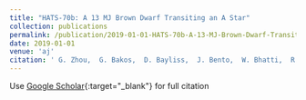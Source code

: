 ```yaml
---
title: "HATS-70b: A 13 MJ Brown Dwarf Transiting an A Star"
collection: publications
permalink: /publication/2019-01-01-HATS-70b-A-13-MJ-Brown-Dwarf-Transiting-an-A-Star
date: 2019-01-01
venue: 'aj'
citation: ' G. Zhou,  G. Bakos,  D. Bayliss,  J. Bento,  W. Bhatti,  R. Brahm,  Z. Csubry,  N. Espinoza,  J. Hartman,  T. Henning,  A. Jordán,  L. Mancini,  K. Penev,  M. Rabus,  P. Sarkis,  V. Suc,  M. de Val-Borro,  J. Rodriguez,  D. Osip,  L. Kedziora-Chudczer,  J. Bailey,  C. Tinney,  S. Durkan,  J. Lázár,  I. Papp,  P. Sári, &quot;HATS-70b: A 13 MJ Brown Dwarf Transiting an A Star.&quot; aj, 2019.'
---
```

Use [Google Scholar](https://scholar.google.com/scholar?q=HATS+70b:+A+13+MJ+Brown+Dwarf+Transiting+an+A+Star){:target="_blank"} for full citation
